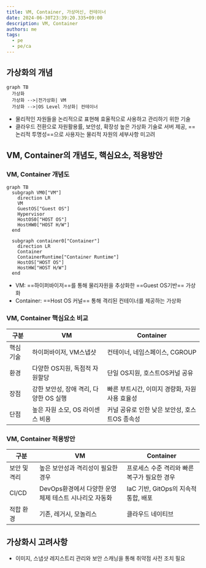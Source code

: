 ```yaml
---
title: VM, Container, 가상머신, 컨테이너
date: 2024-06-30T23:39:20.335+09:00
description: VM, Container
authors: me
tags: 
  - pe
  - pe/ca 
---
```


## 가상화의 개념

```mermaid
graph TB
  가상화
  가상화 -->|전가상화| VM
  가상화 -->|OS Level 가상화| 컨테이너
```

- 물리적인 자원들을 논리적으로 표현해 효율적으로 사용하고 관리하기 위한 기술
- 클라우드 전환으로 자원활용률, 보안성, 확장성 높은 가상화 기술로 서버 제공, ==논리적 투명성==으로 사용자는 물리적 자원의 세부사항 미고려

## VM, Container의 개념도, 핵심요소, 적용방안

### VM, Container 개념도

```mermaid
graph TB
  subgraph VM0["VM"]
    direction LR
    VM
    GuestOS["Guest OS"]
    Hypervisor
    HostOS0["HOST OS"]
    HostHW0["HOST H/W"]
  end

  subgraph container0["Container"]
    direction LR
    Container
    ContainerRuntime["Container Runtime"]
    HostOS["HOST OS"]
    HostHW["HOST H/W"]
  end
```

- VM: ==하이퍼바이저==를 통해 물리자원을 추상화한 ==Guest OS기반== 가상화
- Container: ==Host OS 커널== 통해 격리된 컨테이너를 제공하는 가상화

### VM, Container 핵심요소 비교

| 구분 | VM | Container |
| --- | --- | --- |
| 핵심기술 | 하이퍼바이저, VM스냅샷 | 컨테이너, 네임스페이스, CGROUP |
| 환경 | 다양한 OS지원, 독점적 자원할당 | 단일 OS지원, 호스트OS커널 공유 |
| 장점 | 강한 보안성, 장애 격리, 다양한 OS 실행 | 빠른 부트시간, 이미지 경량화, 자원사용 효율성 |
| 단점 | 높은 자원 소모, OS 라이센스 비용 | 커널 공유로 인한 낮은 보안성, 호스트OS 종속성 |

### VM, Container 적용방안

| 구분 | VM | Container |
| --- | --- | --- |
| 보안 및 격리 | 높은 보안성과 격리성이 필요한 경우 | 프로세스 수준 격리와 빠른 복구가 필요한 경우 |
| CI/CD | DevOps환경에서 다양한 운영체제 테스트 시나리오 자동화 | IaC 기반, GitOps의 지속적 통합, 배포 |
| 적합 환경 | 기존, 레거시, 모놀리스 | 클라우드 네이티브 |

## 가상화시 고려사항

- 이미지, 스냅샷 레지스트리 관리와 보안 스캐닝을 통해 취약점 사전 조치 필요
